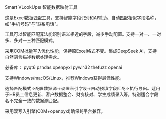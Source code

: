 Smart VLookUper 智能数据映射工具

这是Excel数据匹配工具，支持智能字段识别和AI辅助。自动匹配相似字段名称，如"手机号码"与"联系电话"。

工具可以智能匹配算法能识别语义相近的字段，减少手动配置。支持一对一、一对多、多对一三种匹配模式。

采用COM批量写入优化性能，保持原Excel格式不变。集成DeepSeek AI，支持自然语言描述数据处理需求。

必备库： pyqt6 pandas openpyxl pywin32 thefuzz openai

支持Windows/macOS/Linux，推荐Windows获得最佳性能。

选择匹配模式→配置数据源→设置索引字段→自动预填字段匹配→执行导出。适用于HR员工信息更新、客户数据整合、财务核对、学生成绩录入等。特别适合字段名不完全一致的数据源匹配。

采用双写入引擎(COM+openpyxl)确保跨平台兼容。
